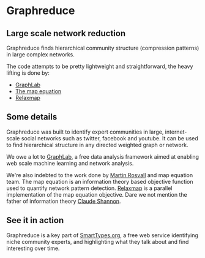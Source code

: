 Graphreduce
==============

## Large scale network reduction

Graphreduce finds hierarchical community structure (compression patterns) 
in large complex networks.

The code attempts to be pretty lightweight and straightforward, the heavy 
lifting is done by:

 - [GraphLab](http://graphlab.com)
 - [The map equation](http://www.mapequation.org/code.html)
 - [Relaxmap](http://uwescience.github.io/RelaxMap/)

## Some details

Graphreduce was built to identify expert communities in large, 
internet-scale social networks such as twitter, facebook and youtube. 
It can be used to find hierarchical structure in any directed weighted 
graph or network.

We owe a lot to [GraphLab](http://graphlab.com/learn/), a free data analysis 
framework aimed at enabling web scale machine learning and network analysis.

We're also indebted to the work done by [Martin Rosvall](http://www.tp.umu.se/~rosvall/) 
and map equation team. The map equation is an information theory based objective 
function used to quantify network pattern detection. [Relaxmap](http://uwescience.github.io/RelaxMap/) 
is a parallel implementation of the map equation objective. Dare we not mention the father 
of information theory [Claude Shannon](http://en.wikipedia.org/wiki/Claude_Shannon).

## See it in action

Graphreduce is a key part of [SmartTypes.org](http://www.smarttypes.org/), 
a free web service identifying niche community experts, and highlighting 
what they talk about and find interesting over time.
